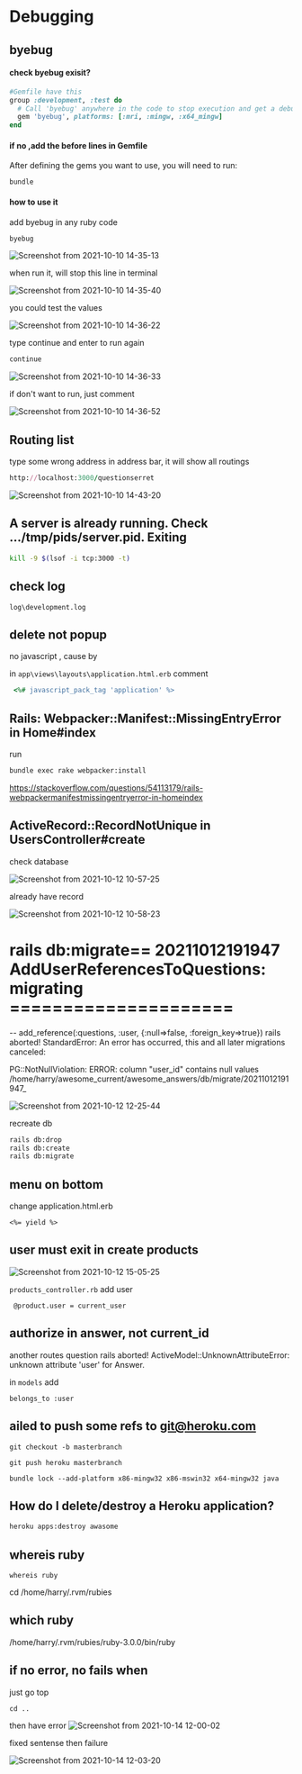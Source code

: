 # Debugging

## byebug 

#### check byebug exisit?

```ruby
#Gemfile have this 
group :development, :test do
  # Call 'byebug' anywhere in the code to stop execution and get a debugger console
  gem 'byebug', platforms: [:mri, :mingw, :x64_mingw]
end
``` 
#### if no ,add the before lines in  Gemfile  
 After defining the gems you want to use, you will need to run:
 
```shell
bundle
```
####  how to use it 

add byebug in any ruby code
```ruby  
byebug
```

![Screenshot from 2021-10-10 14-35-13](https://user-images.githubusercontent.com/21187699/136713730-7e713e4e-4641-4c07-b5c5-10f2c50c8d65.png)


when run it, will stop this line in terminal

![Screenshot from 2021-10-10 14-35-40](https://user-images.githubusercontent.com/21187699/136713750-0dadce92-73e0-4556-87ed-25a0663a98d9.png)

you could test the values

![Screenshot from 2021-10-10 14-36-22](https://user-images.githubusercontent.com/21187699/136713759-e5641e5b-0aeb-46f8-a2fc-3c364d041566.png)

type continue and enter to run again
```ruby  
continue
```

![Screenshot from 2021-10-10 14-36-33](https://user-images.githubusercontent.com/21187699/136713765-39a48043-9163-40d2-9fd0-6cf9bbb432a4.png)

if don't want to run, just comment

![Screenshot from 2021-10-10 14-36-52](https://user-images.githubusercontent.com/21187699/136713794-7822fb18-6a47-4ffd-ad6d-fecbf180a774.png)



## Routing list  

type some wrong address in address bar, it will show all routings

```ruby  
http://localhost:3000/questionserret
```

![Screenshot from 2021-10-10 14-43-20](https://user-images.githubusercontent.com/21187699/136713846-86adccfe-663e-4c36-a194-7edaa1e3a67e.png)



## A server is already running. Check …/tmp/pids/server.pid. Exiting 

```sh
kill -9 $(lsof -i tcp:3000 -t)
```


## check log 

`log\development.log`


## delete not popup
no javascript , cause by
 
in `app\views\layouts\application.html.erb` 
comment 
```ruby
 <%# javascript_pack_tag 'application' %>
 ```

 ## Rails: Webpacker::Manifest::MissingEntryError in Home#index

 run
 ```sh
bundle exec rake webpacker:install
```
https://stackoverflow.com/questions/54113179/rails-webpackermanifestmissingentryerror-in-homeindex



## ActiveRecord::RecordNotUnique in UsersController#create

check database

![Screenshot from 2021-10-12 10-57-25](https://user-images.githubusercontent.com/21187699/137005970-7aaf1718-21eb-4c64-9523-ace28efb7b79.png)

already have record

![Screenshot from 2021-10-12 10-58-23](https://user-images.githubusercontent.com/21187699/137006073-a6f359b7-502f-441f-8bf2-2036ddb044f0.png)



# rails db:migrate== 20211012191947 AddUserReferencesToQuestions: migrating =====================
-- add_reference(:questions, :user, {:null=>false, :foreign_key=>true})
rails aborted!
StandardError: An error has occurred, this and all later migrations canceled:

PG::NotNullViolation: ERROR:  column "user_id" contains null values
/home/harry/awesome_current/awesome_answers/db/migrate/20211012191947_


![Screenshot from 2021-10-12 12-25-44](https://user-images.githubusercontent.com/21187699/137016947-d00ffac0-767d-4f8c-8c50-24610396e7f2.png)


recreate db

```sh
rails db:drop
rails db:create
rails db:migrate
```




## menu on bottom
change application.html.erb

```  this is content
<%= yield %>

```

## user must exit in create products

![Screenshot from 2021-10-12 15-05-25](https://user-images.githubusercontent.com/21187699/137035591-1d3efc58-eb22-4d88-94a6-4f8c14ea17d5.png)


`products_controller.rb` add user

```
 @product.user = current_user
``` 

## authorize in answer, not current_id
another routes question rails aborted!
ActiveModel::UnknownAttributeError: unknown attribute 'user' for Answer.

in `models` add

```
belongs_to :user 
```


## ailed to push some refs to git@heroku.com

```
git checkout -b masterbranch
```
```
git push heroku masterbranch
```


```
bundle lock --add-platform x86-mingw32 x86-mswin32 x64-mingw32 java
```

## How do I delete/destroy a Heroku application?
```sh
heroku apps:destroy awasome
```

## whereis ruby
```
whereis ruby
```
cd /home/harry/.rvm/rubies

## which ruby
/home/harry/.rvm/rubies/ruby-3.0.0/bin/ruby




## if no error, no fails when 

just go top
```
cd ..
```
then have error
![Screenshot from 2021-10-14 12-00-02](https://user-images.githubusercontent.com/21187699/137379430-06e4f84b-f53d-4cd1-a3c9-f17cd3f110f4.png)

fixed sentense then failure

![Screenshot from 2021-10-14 12-03-20](https://user-images.githubusercontent.com/21187699/137379843-03c0f315-4bd3-444d-81d4-ff4a5ace7afb.png)
